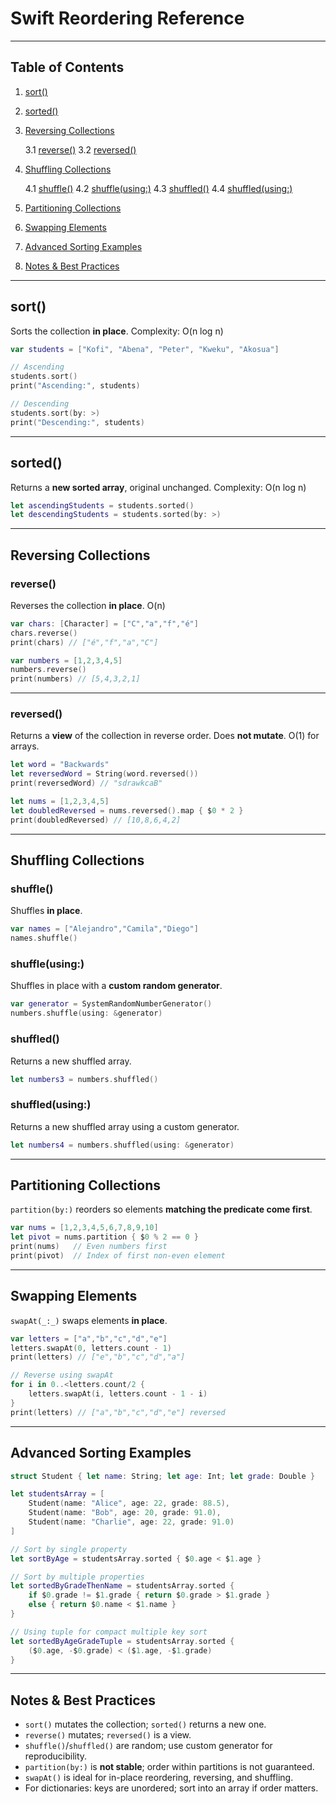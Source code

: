 # Swift Reordering Reference

---

## Table of Contents

1. [sort()](#sort)
2. [sorted()](#sorted)
3. [Reversing Collections](#reversing-collections)

   3.1 [reverse()](#reverse)
   3.2 [reversed()](#reversed)
   
4. [Shuffling Collections](#shuffling-collections)

   4.1 [shuffle()](#shuffle)
   4.2 [shuffle(using:)](#shuffleusing)
   4.3 [shuffled()](#shuffled)
   4.4 [shuffled(using:)](#shuffledusing)
   
5. [Partitioning Collections](#partitioning-collections)
6. [Swapping Elements](#swapping-elements)
7. [Advanced Sorting Examples](#advanced-sorting-examples)
8. [Notes & Best Practices](#notes--best-practices)

---

## sort()

Sorts the collection **in place**.
Complexity: O(n log n)

```swift
var students = ["Kofi", "Abena", "Peter", "Kweku", "Akosua"]

// Ascending
students.sort()
print("Ascending:", students)

// Descending
students.sort(by: >)
print("Descending:", students)
```

---

## sorted()

Returns a **new sorted array**, original unchanged.
Complexity: O(n log n)

```swift
let ascendingStudents = students.sorted()
let descendingStudents = students.sorted(by: >)
```

---

## Reversing Collections

### reverse()

Reverses the collection **in place**. O(n)

```swift
var chars: [Character] = ["C","a","f","é"]
chars.reverse()
print(chars) // ["é","f","a","C"]

var numbers = [1,2,3,4,5]
numbers.reverse()
print(numbers) // [5,4,3,2,1]
```

---

### reversed()

Returns a **view** of the collection in reverse order. Does **not mutate**. O(1) for arrays.

```swift
let word = "Backwards"
let reversedWord = String(word.reversed())
print(reversedWord) // "sdrawkcaB"

let nums = [1,2,3,4,5]
let doubledReversed = nums.reversed().map { $0 * 2 }
print(doubledReversed) // [10,8,6,4,2]
```

---

## Shuffling Collections

### shuffle()

Shuffles **in place**.

```swift
var names = ["Alejandro","Camila","Diego"]
names.shuffle()
```

### shuffle(using:)

Shuffles in place with a **custom random generator**.

```swift
var generator = SystemRandomNumberGenerator()
numbers.shuffle(using: &generator)
```

### shuffled()

Returns a new shuffled array.

```swift
let numbers3 = numbers.shuffled()
```

### shuffled(using:)

Returns a new shuffled array using a custom generator.

```swift
let numbers4 = numbers.shuffled(using: &generator)
```

---

## Partitioning Collections

`partition(by:)` reorders so elements **matching the predicate come first**.

```swift
var nums = [1,2,3,4,5,6,7,8,9,10]
let pivot = nums.partition { $0 % 2 == 0 }
print(nums)   // Even numbers first
print(pivot)  // Index of first non-even element
```

---

## Swapping Elements

`swapAt(_:_)` swaps elements **in place**.

```swift
var letters = ["a","b","c","d","e"]
letters.swapAt(0, letters.count - 1)
print(letters) // ["e","b","c","d","a"]

// Reverse using swapAt
for i in 0..<letters.count/2 {
    letters.swapAt(i, letters.count - 1 - i)
}
print(letters) // ["a","b","c","d","e"] reversed
```

---

## Advanced Sorting Examples

```swift
struct Student { let name: String; let age: Int; let grade: Double }

let studentsArray = [
    Student(name: "Alice", age: 22, grade: 88.5),
    Student(name: "Bob", age: 20, grade: 91.0),
    Student(name: "Charlie", age: 22, grade: 91.0)
]

// Sort by single property
let sortByAge = studentsArray.sorted { $0.age < $1.age }

// Sort by multiple properties
let sortedByGradeThenName = studentsArray.sorted {
    if $0.grade != $1.grade { return $0.grade > $1.grade }
    else { return $0.name < $1.name }
}

// Using tuple for compact multiple key sort
let sortedByAgeGradeTuple = studentsArray.sorted {
    ($0.age, -$0.grade) < ($1.age, -$1.grade)
}
```

---

## Notes & Best Practices

* `sort()` mutates the collection; `sorted()` returns a new one.
* `reverse()` mutates; `reversed()` is a view.
* `shuffle()`/`shuffled()` are random; use custom generator for reproducibility.
* `partition(by:)` is **not stable**; order within partitions is not guaranteed.
* `swapAt()` is ideal for in-place reordering, reversing, and shuffling.
* For dictionaries: keys are unordered; sort into an array if order matters.

